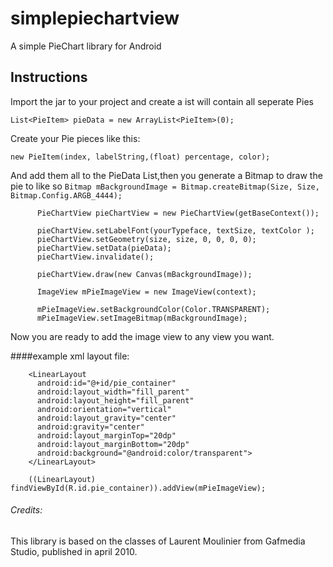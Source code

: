 simplepiechartview
==================

A simple PieChart library for Android

Instructions
---------------------------------------

Import the jar to your project and create a ist will contain all seperate Pies

`List<PieItem> pieData = new ArrayList<PieItem>(0);` 

Create your Pie pieces like this:	

`new PieItem(index, labelString,(float) percentage, color);`

And add them all to the PieData List,then you generate a Bitmap to draw the pie to like so 
 `Bitmap mBackgroundImage = Bitmap.createBitmap(Size, Size,
                Bitmap.Config.ARGB_4444);`

          PieChartView pieChartView = new PieChartView(getBaseContext());

          pieChartView.setLabelFont(yourTypeface, textSize, textColor );
          pieChartView.setGeometry(size, size, 0, 0, 0, 0);
          pieChartView.setData(pieData);
          pieChartView.invalidate();
          
          pieChartView.draw(new Canvas(mBackgroundImage));
          
          ImageView mPieImageView = new ImageView(context);
    
          mPieImageView.setBackgroundColor(Color.TRANSPARENT);
          mPieImageView.setImageBitmap(mBackgroundImage);
          
Now you are ready to add the image view to any view you want. 

####example xml layout file:

        <LinearLayout
          android:id="@+id/pie_container"
          android:layout_width="fill_parent"
          android:layout_height="fill_parent"
          android:orientation="vertical" 
          android:layout_gravity="center"
          android:gravity="center"
          android:layout_marginTop="20dp"
          android:layout_marginBottom="20dp"
          android:background="@android:color/transparent">
        </LinearLayout>
      
        ((LinearLayout) findViewById(R.id.pie_container)).addView(mPieImageView);

###### Credits:
This library is based on the classes of Laurent Moulinier from Gafmedia Studio, published in april 2010. 
